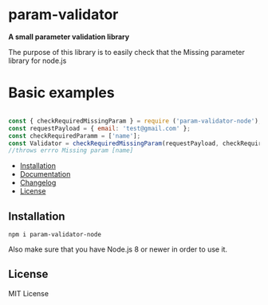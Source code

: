 # param-validator
**A small parameter validation library**

The purpose of this library is to easily check that the Missing parameter library for node.js

# Basic examples
```js

const { checkRequiredMissingParam } = require ('param-validator-node');
const requestPayload = { email: 'test@gmail.com' };
const checkRequiredParamm = ['name'];
const Validator = checkRequiredMissingParam(requestPayload, checkRequiredParamm);
//throws errro Missing param [name]

```

- [Installation](#installation)
- [Documentation](#documentation)
- [Changelog](#changelog)
- [License](#license)

## Installation

```
npm i param-validator-node
```

Also make sure that you have Node.js 8 or newer in order to use it.



## License

MIT License
